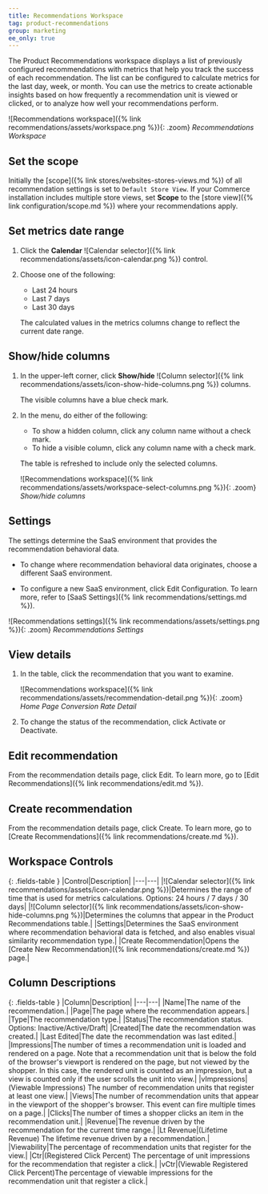 ```yaml
---
title: Recommendations Workspace
tag: product-recommendations
group: marketing
ee_only: true
---
```


The Product Recommendations workspace displays a list of previously configured recommendations with metrics that help you track the success of each recommendation. The list can be configured to calculate metrics for the last day, week, or month. You can use the metrics to create actionable insights based on how frequently a recommendation unit is viewed or clicked, or to analyze how well your recommendations perform.

![Recommendations workspace]({% link recommendations/assets/workspace.png %}){: .zoom}
_Recommendations Workspace_

## Set the scope

Initially the [scope]({% link stores/websites-stores-views.md %}) of all recommendation settings is set to `Default Store View`. If your Commerce installation includes multiple store views, set **Scope** to the [store view]({% link configuration/scope.md %}) where your recommendations apply.

## Set metrics date range

1. Click the **Calendar** ![Calendar selector]({% link recommendations/assets/icon-calendar.png %}) control.

1. Choose one of the following:

   - Last 24 hours
   - Last 7 days
   - Last 30 days

   The calculated values in the metrics columns change to reflect the current date range.

## Show/hide columns

1. In the upper-left corner, click **Show/hide** ![Column selector]({% link recommendations/assets/icon-show-hide-columns.png %}) columns.

   The visible columns have a blue check mark.

1. In the menu, do either of the following:

   - To show a hidden column, click any column name without a check mark.
   - To hide a visible column, click any column name with a check mark.

   The table is refreshed to include only the selected columns.

   ![Recommendations workspace]({% link recommendations/assets/workspace-select-columns.png %}){: .zoom}
   _Show/hide columns_

## Settings

The settings determine the SaaS environment that provides the recommendation behavioral data.

- To change where recommendation behavioral data originates, choose a different SaaS environment.

- To configure a new SaaS environment, click <span class="btn">Edit Configuration</span>. To learn more, refer to [SaaS Settings]({% link recommendations/settings.md %}).

![Recommendations settings]({% link recommendations/assets/settings.png %}){: .zoom}
_Recommendations Settings_

## View details

1. In the table, click the recommendation that you want to examine.

   ![Recommendations workspace]({% link recommendations/assets/recommendation-detail.png %}){: .zoom}
   _Home Page Conversion Rate Detail_

1. To change the status of the recommendation, click <span class="btn">Activate</span> or <span class="btn">Deactivate</span>.

## Edit recommendation

From the recommendation details page, click <span class="btn">Edit</span>.  To learn more, go to [Edit Recommendations]({% link recommendations/edit.md %}).

## Create recommendation

From the recommendation details page, click <span class="btn">Create</span>.  To learn more, go to [Create Recommendations]({% link recommendations/create.md %}).

## Workspace Controls

{: .fields-table }
|Control|Description|
|---|---|
|![Calendar selector]({% link recommendations/assets/icon-calendar.png %})|Determines the range of time that is used for metrics calculations. Options: 24 hours / 7 days / 30 days|
|![Column selector]({% link recommendations/assets/icon-show-hide-columns.png %})|Determines the columns that appear in the Product Recommendations table.|
|Settings|Determines the SaaS environment where recommendation behavioral data is fetched, and also enables visual similarity recommendation type.|
|Create Recommendation|Opens the [Create New Recommendation]({% link recommendations/create.md %}) page.|

## Column Descriptions

{: .fields-table }
|Column|Description|
|---|---|
|Name|The name of the recommendation.|
|Page|The page where the recommendation appears.|
|Type|The recommendation type.|
|Status|The recommendation status. Options: Inactive/Active/Draft|
|Created|The date the recommendation was created.|
|Last Edited|The date the recommendation was last edited.|
|Impressions|The number of times a recommendation unit is loaded and rendered on a page. Note that a  recommendation unit that is below the fold of the browser's viewport is rendered on the page, but not viewed by the shopper. In this case, the rendered unit is counted as an impression, but a view is counted only if the user scrolls the unit into view.|
|vImpressions|(Viewable Impressions) The number of recommendation units that register at least one view.|
|Views|The number of recommendation units that appear in the viewport of the shopper's browser. This event can fire multiple times on a page.|
|Clicks|The number of times a shopper clicks an item in the recommendation unit.|
|Revenue|The revenue driven by the recommendation for the current time range.|
|Lt Revenue|(Lifetime Revenue) The lifetime revenue driven by a recommendation.|
|Viewability|The percentage of recommendation units that register for the view.|
|Ctr|(Registered Click Percent) The percentage of unit impressions for the recommendation that register a click.|
|vCtr|(Viewable Registered Click Percent)The percentage of viewable impressions for the recommendation unit that register a click.|
